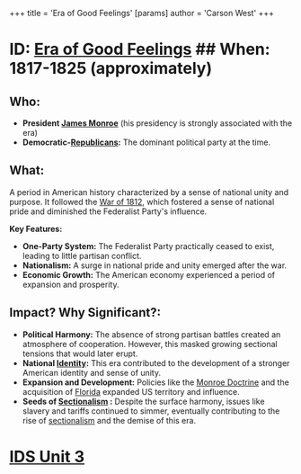 +++
 title = 'Era of Good Feelings'
[params]
	author = 'Carson West'
+++
# ID: [Era of Good Feelings](./../era-of-good-feelings/) ## When: 1817-1825 (approximately)
## Who: 
* **President [James Monroe](./../james-monroe/)** (his presidency is strongly associated with the era)
* **Democratic-[Republicans](./../republicans/):** The dominant political party at the time.

## What: 
A period in American history characterized by a sense of national unity and purpose. It followed the [War of 1812](./../war-of-1812/), which fostered a sense of national pride and diminished the Federalist Party's influence. 

**Key Features:**
* **One-Party System:** The Federalist Party practically ceased to exist, leading to little partisan conflict.
* **Nationalism:** A surge in national pride and unity emerged after the war.
* **Economic Growth:** The American economy experienced a period of expansion and prosperity. 

## Impact? Why Significant?: 
* **Political Harmony:** The absence of strong partisan battles created an atmosphere of cooperation. However, this masked growing sectional tensions that would later erupt.
* **National [Identity](./../identity/):** This era contributed to the development of a stronger American identity and sense of unity.
* **Expansion and Development:**  Policies like the [Monroe Doctrine](./../monroe-doctrine/) and the acquisition of [Florida](./../florida/) expanded US territory and influence.
* **Seeds of  [Sectionalism](./../sectionalism/) :** Despite the surface harmony, issues like slavery and tariffs continued to simmer, eventually contributing to the rise of [sectionalism](./../sectionalism/) and the demise of this era. 

# [IDS Unit 3](./../ids-unit-3/)